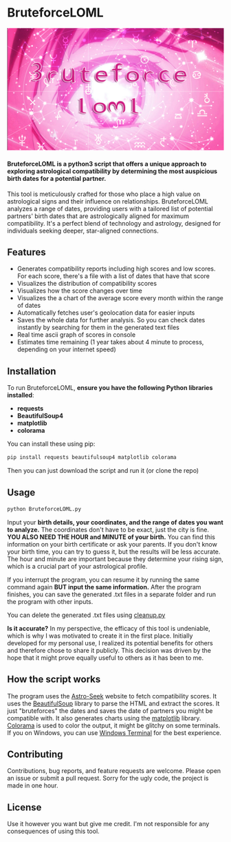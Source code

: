 # BruteforceLOML

![logo](./logo.png)

#### **BruteforceLOML** is a python3 script that offers a unique approach to exploring astrological compatibility by determining the most auspicious birth dates for a potential partner.
This tool is meticulously crafted for those who place a high value on astrological signs and their influence on relationships.
BruteforceLOML analyzes a range of dates, providing users with a tailored list of potential partners' birth dates that are astrologically aligned for maximum compatibility.
It's a perfect blend of technology and astrology, designed for individuals seeking deeper, star-aligned connections.

## Features

- Generates compatibility reports including high scores and low scores. For each score, there's a file with a list of dates that have that score
- Visualizes the distribution of compatibility scores
- Visualizes how the score changes over time
- Visualizes the a chart of the average score every month within the range of dates
- Automatically fetches user's geolocation data for easier inputs
- Saves the whole data for further analysis. So you can check dates instantly by searching for them in the generated text files
- Real time ascii graph of scores in console
- Estimates time remaining (1 year takes about 4 minute to process, depending on your internet speed)

## Installation

To run BruteforceLOML, **ensure you have the following Python libraries installed**:
- **requests**
- **BeautifulSoup4**
- **matplotlib**
- **colorama**

You can install these using pip:

```bash
pip install requests beautifulsoup4 matplotlib colorama
```

Then you can just download the script and run it (or clone the repo)

## Usage

```bash
python BruteforceLOML.py
```
Input your **birth details, your coordinates, and the range of dates you want to analyze.** The coordinates don't have to be exact, just the city is fine. **YOU ALSO NEED THE HOUR and MINUTE of your birth.** You can find this information on your birth certificate or ask your parents. If you don't know your birth time, you can try to guess it, but the results will be less accurate. The hour and minute are important because they determine your rising sign, which is a crucial part of your astrological profile.

If you interrupt the program, you can resume it by running the same command again **BUT input the same information.**
After the program finishes, you can save the generated .txt files in a separate folder and run the program with other inputs.

You can delete the generated .txt files using [cleanup.py](./cleanup.py)

**Is it accurate?** In my perspective, the efficacy of this tool is undeniable, which is why I was motivated to create it in the first place. Initially developed for my personal use, I realized its potential benefits for others and therefore chose to share it publicly. This decision was driven by the hope that it might prove equally useful to others as it has been to me.

## How the script works

The program uses the [Astro-Seek](https://horoscopes.astro-seek.com/) website to fetch compatibility scores. It uses the [BeautifulSoup](https://www.crummy.com/software/BeautifulSoup/bs4/doc/) library to parse the HTML and extract the scores. It just "bruteforces" the dates and saves the date of partners you might be compatible with. It also generates charts using the [matplotlib](https://matplotlib.org/) library. [Colorama](https://pypi.org/project/colorama/) is used to color the output, it might be glitchy on some terminals. If you on Windows, you can use [Windows Terminal](https://www.microsoft.com/en-us/p/windows-terminal/9n0dx20hk701?activetab=pivot:overviewtab) for the best experience.

## Contributing

Contributions, bug reports, and feature requests are welcome. Please open an issue or submit a pull request. Sorry for the ugly code, the project is made in one hour.

## License

Use it however you want but give me credit. I'm not responsible for any consequences of using this tool.
